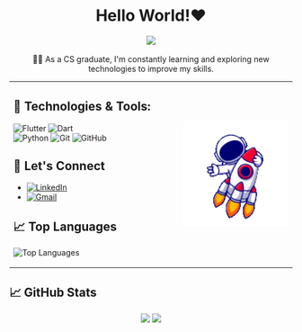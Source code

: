<h1 align="center">Hello World!❤</h1>

<p align="center">
  <img src="https://readme-typing-svg.demolab.com?font=Fira+Code&weight=500&size=22&pause=1000&color=FF0000&center=true&width=500&lines=Hello,+I'm+Nadeen+%F0%9F%91%8B;A+Computer+Science+Graduate+%F0%9F%8E%93;Currently+a+Flutter+Developer+%F0%9F%92%BB;Passionate+About+Learning+New+Tech+%F0%9F%92%BB;Thanks+for+Visiting+My+Profile+%F0%9F%91%8B;Enjoy+%F0%9F%98%8A" />
</p>
 <p align="center">👩‍💻 As a CS graduate, I'm constantly learning and exploring new technologies to improve my skills.</p>

<table align="center">
  <tr>
  <td width="60%" align="left">
     
   <h2>🔧 Technologies & Tools:</h2>    
  <p>
    
  ![Flutter](https://img.icons8.com/color/48/000000/flutter.png) 
        ![Dart](https://img.icons8.com/color/48/000000/dart.png)  
        ![Python](https://img.icons8.com/color/48/000000/python.png) 
        ![Git](https://img.icons8.com/color/48/000000/git.png) 
        ![GitHub](https://img.icons8.com/color/48/000000/github.png)
   </p>

  <h2>💬 Let's Connect</h2>

  - [![LinkedIn](https://img.shields.io/badge/LinkedIn-0A66C2?style=flat&logo=linkedin&logoColor=white)](https://www.linkedin.com/in/nadeenanwar4)
- [![Gmail](https://img.shields.io/badge/Gmail-EA4335?style=flat&logo=gmail&logoColor=white)](mailto:nadeenanwar4@gmail.com)

<h2>📈 Top Languages </h2>

  ![Top Languages](https://github-readme-stats.vercel.app/api/top-langs/?username=nadeenanwar4&langs_count=6&layout=compact)
 

   
  </td>

  <td width="40%" align="center">
      <img src="https://github.com/nadeenanwar4/nadeenanwar4/blob/main/Animation%20-%201730892489385.gif" width="300" />
    </td>
  </tr>
  
</table>

  <h2>📈 GitHub Stats</h2>
<p align="center">
  <img src="https://github-readme-stats.vercel.app/api?username=nadeenanwar4&show_icons=true&count_private=true&theme=radical" width="50%" />
  <img src="https://github-readme-streak-stats.herokuapp.com/?user=nadeenanwar4&theme=radical" width="50%" />
</p>

















<!--
**nadeenanwar4/nadeenanwar4** is a ✨ _special_ ✨ repository because its `README.md` (this file) appears on your GitHub profile.

Here are some ideas to get you started:

- 🔭 I’m currently working on ...
- 🌱 I’m currently learning ...
- 👯 I’m looking to collaborate on ...
- 🤔 I’m looking for help with ...
- 💬 Ask me about ...
- 📫 How to reach me: ...
- 😄 Pronouns: ...
- ⚡ Fun fact: ...
-->
